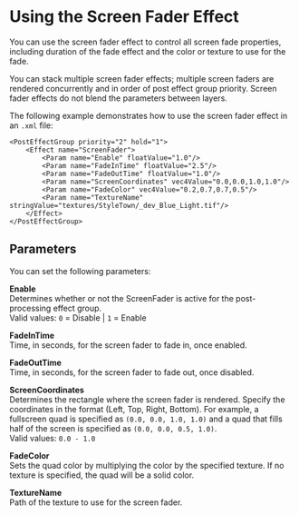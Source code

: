 # Using the Screen Fader Effect<a name="effect-groups-screen-fader-effect"></a>

You can use the screen fader effect to control all screen fade properties, including duration of the fade effect and the color or texture to use for the fade\.

You can stack multiple screen fader effects; multiple screen faders are rendered concurrently and in order of post effect group priority\. Screen fader effects do not blend the parameters between layers\.

The following example demonstrates how to use the screen fader effect in an `.xml` file:

```
<PostEffectGroup priority="2" hold="1">
    <Effect name="ScreenFader">
        <Param name="Enable" floatValue="1.0"/>
        <Param name="FadeInTime" floatValue="2.5"/>
        <Param name="FadeOutTime" floatValue="1.0"/>
        <Param name="ScreenCoordinates" vec4Value="0.0,0.0,1.0,1.0"/>
        <Param name="FadeColor" vec4Value="0.2,0.7,0.7,0.5"/>
        <Param name="TextureName" stringValue="textures/StyleTown/_dev_Blue_Light.tif"/>
    </Effect>
</PostEffectGroup>
```

## Parameters<a name="effect-groups-screen-fader-effect-parameters"></a>

You can set the following parameters:

**Enable**  
Determines whether or not the ScreenFader is active for the post\-processing effect group\.  
Valid values: `0` = Disable \| `1` = Enable

**FadeInTime**  
Time, in seconds, for the screen fader to fade in, once enabled\.

**FadeOutTime**  
Time, in seconds, for the screen fader to fade out, once disabled\.

**ScreenCoordinates**  
Determines the rectangle where the screen fader is rendered\. Specify the coordinates in the format \(Left, Top, Right, Bottom\)\. For example, a fullscreen quad is specified as `(0.0, 0.0, 1.0, 1.0)` and a quad that fills half of the screen is specified as `(0.0, 0.0, 0.5, 1.0)`\.  
Valid values: `0.0 - 1.0`

**FadeColor**  
Sets the quad color by multiplying the color by the specified texture\. If no texture is specified, the quad will be a solid color\.

**TextureName**  
Path of the texture to use for the screen fader\.